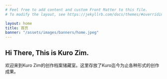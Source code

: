 ```yaml
---
# Feel free to add content and custom Front Matter to this file.
# To modify the layout, see https://jekyllrb.com/docs/themes/#overriding-theme-defaults

layout: home
title: 首页
banner: "/assets/images/banners/home.jpeg"
---
```


## Hi There, This is Kuro Zim.

欢迎来到Kuro Zim的创作档案储藏室。这里存放了Kuro迄今为止各种形式的创作成果。